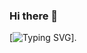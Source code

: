 ### Hi there 👋

[![Typing SVG](https://readme-typing-svg.demolab.com/?lines=Hello+my+name+is+Shaul;A.K.A+WarCrew)].
